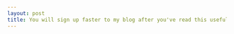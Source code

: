 ```yaml
---
layout: post
title: You will sign up faster to my blog after you've read this useful information about design.
---
```

